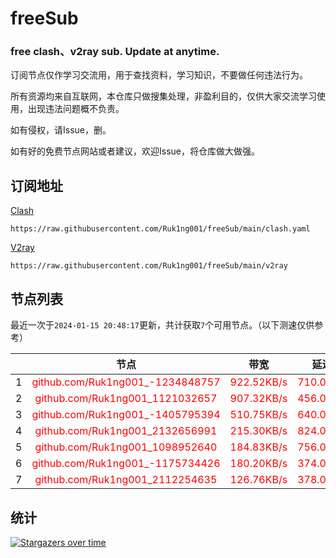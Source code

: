 # freeSub
### free clash、v2ray sub. Update at anytime.

订阅节点仅作学习交流用，用于查找资料，学习知识，不要做任何违法行为。

所有资源均来自互联网，本仓库只做搜集处理，非盈利目的，仅供大家交流学习使用，出现违法问题概不负责。

如有侵权，请Issue，删。

如有好的免费节点网站或者建议，欢迎Issue，将仓库做大做强。

## 订阅地址
[Clash](https://raw.githubusercontent.com/Ruk1ng001/freeSub/main/clash.yaml)
```
https://raw.githubusercontent.com/Ruk1ng001/freeSub/main/clash.yaml
```
[V2ray](https://raw.githubusercontent.com/Ruk1ng001/freeSub/main/v2ray)
```
https://raw.githubusercontent.com/Ruk1ng001/freeSub/main/v2ray
```

## 节点列表

最近一次于`2024-01-15 20:48:17`更新，共计获取`7`个可用节点。（以下测速仅供参考）

|  | 节点 | 带宽 | 延迟 |
|:-:|:--:|:--:|:--:|
 | 1 | <font color=red>github.com/Ruk1ng001_-1234848757</font> | <font color=red>922.52KB/s</font> | <font color=red>710.00ms</font> |
 | 2 | <font color=red>github.com/Ruk1ng001_1121032657</font> | <font color=red>907.32KB/s</font> | <font color=red>456.00ms</font> |
 | 3 | <font color=red>github.com/Ruk1ng001_-1405795394</font> | <font color=red>510.75KB/s</font> | <font color=red>640.00ms</font> |
 | 4 | <font color=red>github.com/Ruk1ng001_2132656991</font> | <font color=red>215.30KB/s</font> | <font color=red>824.00ms</font> |
 | 5 | <font color=red>github.com/Ruk1ng001_1098952640</font> | <font color=red>184.83KB/s</font> | <font color=red>756.00ms</font> |
 | 6 | <font color=red>github.com/Ruk1ng001_-1175734426</font> | <font color=red>180.20KB/s</font> | <font color=red>374.00ms</font> |
 | 7 | <font color=red>github.com/Ruk1ng001_2112254635</font> | <font color=red>126.76KB/s</font> | <font color=red>378.00ms</font> |


## 统计

[![Stargazers over time](https://starchart.cc/Ruk1ng001/freeSub.svg)](https://starchart.cc/Ruk1ng001/freeSub)